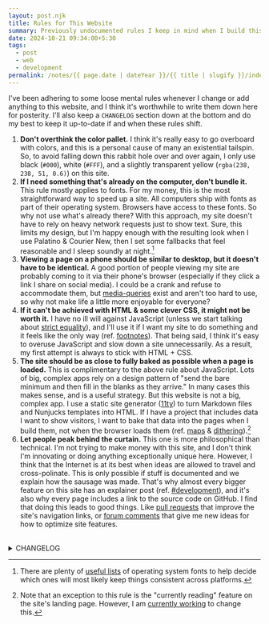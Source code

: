 ```yaml
---
layout: post.njk
title: Rules for This Website
summary: Previously undocumented rules I keep in mind when I build this site.
date: 2024-10-21 09:34:00+5:30
tags:
  - post
  - web
  - development
permalink: /notes/{{ page.date | dateYear }}/{{ title | slugify }}/index.html
---
```


I've been adhering to some loose mental rules whenever I change or add anything to this website, and I think it's worthwhile to write them down here for posterity. I'll also keep a `CHANGELOG` section down at the bottom and do my best to keep it up-to-date if and when these rules shift.

1. **Don't overthink the color pallet.** I think it's really easy to go overboard with colors, and this is a personal cause of many an existential tailspin. So, to avoid falling down this rabbit hole over and over again, I only use black (`#000`), white (`#FFF`), and a slightly transparent yellow (`rgba(238, 238, 51, 0.6)`) on this site.
1. **If I need something that's already on the computer, don't bundle it.** This rule mostly applies to fonts. For my money, this is the most straightforward way to speed up a site. All computers ship with fonts as part of their operating system. Browsers have access to these fonts. So why not use what's already there? With this approach, my site doesn't have to rely on heavy network requests just to show text. Sure, this limits my design, but I'm happy enough with the resulting look when I use Palatino & Courier New, then I set some fallbacks that feel reasonable and I sleep soundly at night.[^1]
1. **Viewing a page on a phone should be similar to desktop, but it doesn't have to be identical.** A good portion of people viewing my site are probably coming to it via their phone's browser (especially if they click a link I share on social media). I could be a crank and refuse to accommodate them, but [media-queries](https://developer.mozilla.org/en-US/docs/Web/CSS/CSS_media_queries/Using_media_queries) exist and aren't too hard to use, so why not make life a little more enjoyable for everyone?
1. **If it can't be achieved with HTML & some clever CSS, it might not be worth it.** I have no ill will against JavaScript (unless we start talking about [strict equality](https://dorey.github.io/JavaScript-Equality-Table/)), and I'll use it if I want my site to do something and it feels like the only way (ref. [footnotes](/notes/2022/cyberb-pages-get-a-pedicure)). That being said, I think it's easy to overuse JavaScript and slow down a site unnecessarily. As a result, my first attempt is always to stick with HTML + CSS.
1. **The site should be as close to fully baked as possible when a page is loaded.** This is complimentary to the above rule about JavaScript. Lots of big, complex apps rely on a design pattern of "send the bare minimum and then fill in the blanks as they arrive." In many cases this makes sense, and is a useful strategy. But this website is not a big, complex app. I use a static site generator ([11ty](https://11ty.dev)) to turn Markdown files and Nunjucks templates into HTML. If I have a project that includes data I want to show visitors, I want to bake that data into the pages when I build them, not when the browser loads them (ref. [maps](/notes/2024/how-i-added-maps-to-my-travel-posts) & [dithering](/notes/2024/auto-generating-dithered-blog-images)).[^2]
1. **Let people peak behind the curtain.** This one is more philosophical than technical. I'm not trying to make money with this site, and I don't think I'm innovating or doing anything exceptionally unique here. However, I think that the Internet is at its best when ideas are allowed to travel and cross-polinate. This is only possible if stuff is documented and we explain how the sausage was made. That's why almost every bigger feature on this site has an explainer post (ref. [#development](/tags/development)), and it's also why every page includes a link to the source code on GitHub. I find that doing this leads to good things. Like [pull requests](https://github.com/riastrad/cyberbspace/pull/174) that improve the site's navigation links, or [forum comments](https://news.ycombinator.com/item?id=41534919) that give me new ideas for how to optimize site features.

[^1]: There are plenty of [useful lists](https://github.com/adrg/os-font-list) of operating system fonts to help decide which ones will most likely keep things consistent across platforms.
[^2]: Note that an exception to this rule is the "currently reading" feature on the site's landing page. However, I am [currently working](https://github.com/riastrad/cyberbspace/pull/180) to change this.

<br />
<details>
<summary>CHANGELOG</summary>
  <ul>
    <li><strong>2024-10-21</strong> write out the rules for the first time.</li>
  </ul>
</details>
